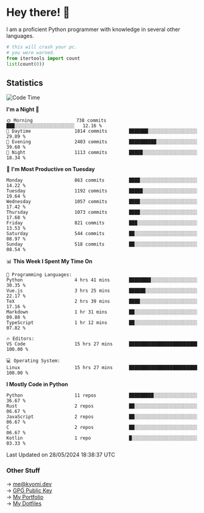 # Hey there! 👋

I am a proficient Python programmer with knowledge in several other languages.

```py
# this will crash your pc.
# you were warned.
from itertools import count
list(count(0))
```

## Statistics
<!--START_SECTION:waka-->
![Code Time](http://img.shields.io/badge/Code%20Time-1%2C117%20hrs%2039%20mins-blue)

**I'm a Night 🦉** 

```text
🌞 Morning                738 commits         ███░░░░░░░░░░░░░░░░░░░░░░   12.16 % 
🌆 Daytime                1814 commits        ███████░░░░░░░░░░░░░░░░░░   29.89 % 
🌃 Evening                2403 commits        ██████████░░░░░░░░░░░░░░░   39.60 % 
🌙 Night                  1113 commits        █████░░░░░░░░░░░░░░░░░░░░   18.34 % 
```
📅 **I'm Most Productive on Tuesday** 

```text
Monday                   863 commits         ████░░░░░░░░░░░░░░░░░░░░░   14.22 % 
Tuesday                  1192 commits        █████░░░░░░░░░░░░░░░░░░░░   19.64 % 
Wednesday                1057 commits        ████░░░░░░░░░░░░░░░░░░░░░   17.42 % 
Thursday                 1073 commits        ████░░░░░░░░░░░░░░░░░░░░░   17.68 % 
Friday                   821 commits         ███░░░░░░░░░░░░░░░░░░░░░░   13.53 % 
Saturday                 544 commits         ██░░░░░░░░░░░░░░░░░░░░░░░   08.97 % 
Sunday                   518 commits         ██░░░░░░░░░░░░░░░░░░░░░░░   08.54 % 
```


📊 **This Week I Spent My Time On** 

```text
💬 Programming Languages: 
Python                   4 hrs 41 mins       ████████░░░░░░░░░░░░░░░░░   30.35 % 
Vue.js                   3 hrs 25 mins       ██████░░░░░░░░░░░░░░░░░░░   22.17 % 
TeX                      2 hrs 39 mins       ████░░░░░░░░░░░░░░░░░░░░░   17.16 % 
Markdown                 1 hr 31 mins        ██░░░░░░░░░░░░░░░░░░░░░░░   09.88 % 
TypeScript               1 hr 12 mins        ██░░░░░░░░░░░░░░░░░░░░░░░   07.82 % 

🔥 Editors: 
VS Code                  15 hrs 27 mins      █████████████████████████   100.00 % 

💻 Operating System: 
Linux                    15 hrs 27 mins      █████████████████████████   100.00 % 
```

**I Mostly Code in Python** 

```text
Python                   11 repos            █████████░░░░░░░░░░░░░░░░   36.67 % 
Rust                     2 repos             ██░░░░░░░░░░░░░░░░░░░░░░░   06.67 % 
JavaScript               2 repos             ██░░░░░░░░░░░░░░░░░░░░░░░   06.67 % 
C                        2 repos             ██░░░░░░░░░░░░░░░░░░░░░░░   06.67 % 
Kotlin                   1 repo              █░░░░░░░░░░░░░░░░░░░░░░░░   03.33 % 
```




 Last Updated on 28/05/2024 18:38:37 UTC
<!--END_SECTION:waka-->

### Other Stuff

→ [me@kyomi.dev](mailto:me@kyomi.dev)\
→ [GPG Public Key](https://github.com/bitterteriyaki.gpg)\
→ [My Portfolio](https://kyomi.dev)\
→ [My Dotfiles](https://github.com/bitterteriyaki/dotfiles)
